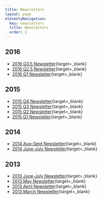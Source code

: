 ```yaml
---
title: Newsletters
layout: page
eleventyNavigation:
  key: newsletters
  title: Newsletters
  order: 2
---
```

## 2016

* [2016 Q3.5 Newsletter](/newsletters/RocISSA-Newsletter-Q3_5-2016.pdf){target=_blank}
* [2016 Q2.5 Newsletter](/newsletters/RocISSA-Newsletter-Q2_5-2016.pdf){target=_blank}
* [2016 Q1 Newsletter](/newsletters/RocISSA-Newsletter-Q1-2016.pdf){target=_blank}

## 2015

* [2015 Q4 Newsletter](/newsletters/RocISSA-Newsletter-Q4-2015.pdf){target=_blank}
* [2015 Q3 Newsletter](/newsletters/RocISSA-Newsletter-Q3-2015.pdf){target=_blank}
* [2015 Q2 Newsletter](/newsletters/RocISSA-Newsletter-Q2-2015.pdf){target=_blank}
* [2015 Q1 Newsletter](/newsletters/RocISSA-Newsletter-Q1-2015.pdf){target=_blank}

## 2014

* [2014 Aug-Sept Newsletter](/newsletters/RocISSA-Aug-Sept-2014.pdf){target=_blank}
* [2014 June-July Newsletter](/newsletters/RocISSA-June-July-2014.pdf){target=_blank}

## 2013

* [2013 June-July Newsletter](/newsletters/RocISSA-June_July-2013-Newsletter-Final.pdf){target=_blank}
* [2013 May Newsletter](/newsletters/RocISSA-May-2013-Newsletter-Final.pdf){target=_blank}
* [2013 April Newsletter](/newsletters/RocISSA-April-2013-Newsletter-Final.pdf){target=_blank}
* [2013 March Newsletter](/newsletters/RocISSAMarch-2013-Newsletter-Final.pdf){target=_blank}
